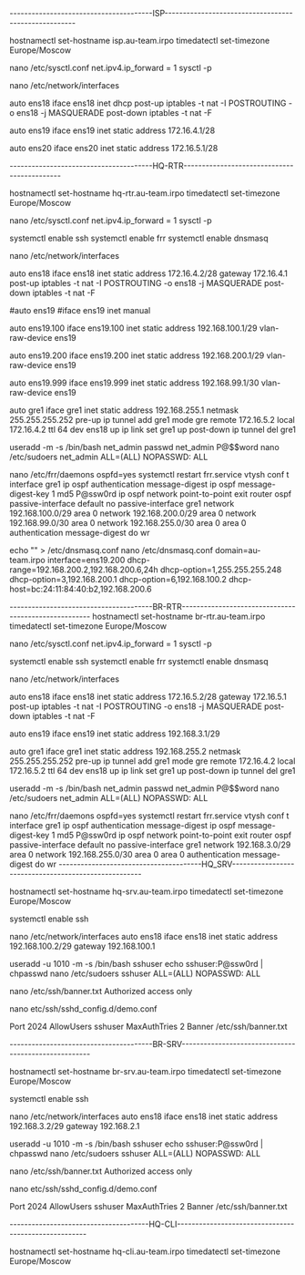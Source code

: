 ---------------------------------------ISP-----------------------------------------------------

hostnamectl set-hostname isp.au-team.irpo
timedatectl set-timezone Europe/Moscow

nano /etc/sysctl.conf
net.ipv4.ip_forward = 1
sysctl -p


nano /etc/network/interfaces

auto ens18
iface ens18 inet dhcp
    post-up iptables -t nat -I POSTROUTING -o ens18 -j MASQUERADE
    post-down iptables -t nat -F

auto ens19
iface ens19 inet static
    address 172.16.4.1/28

auto ens20
iface ens20 inet static
    address 172.16.5.1/28

---------------------------------------HQ-RTR--------------------------------------------

hostnamectl set-hostname hq-rtr.au-team.irpo
timedatectl set-timezone Europe/Moscow

nano /etc/sysctl.conf
net.ipv4.ip_forward = 1
sysctl -p 

systemctl enable ssh
systemctl enable frr
systemctl enable dnsmasq


nano /etc/network/interfaces

auto ens18
iface ens18 inet static
        address 172.16.4.2/28
        gateway 172.16.4.1
        post-up iptables -t nat -I POSTROUTING -o ens18 -j MASQUERADE
        post-down iptables -t nat -F

#auto ens19
#iface ens19 inet manual

auto ens19.100
iface ens19.100 inet static
        address 192.168.100.1/29
        vlan-raw-device ens19

auto ens19.200
iface ens19.200 inet static
        address 192.168.200.1/29
        vlan-raw-device ens19

auto ens19.999
iface ens19.999 inet static
        address 192.168.99.1/30
        vlan-raw-device ens19

auto gre1
iface gre1 inet static
    address 192.168.255.1
    netmask 255.255.255.252
    pre-up ip tunnel add gre1 mode gre remote 172.16.5.2 local 172.16.4.2 ttl 64 dev ens18
    up ip link set gre1 up
    post-down ip tunnel del gre1

useradd -m -s /bin/bash net_admin
passwd net_admin 
P@$$word
nano /etc/sudoers
net_admin ALL=(ALL) NOPASSWD: ALL

nano /etc/frr/daemons
ospfd=yes
systemctl restart frr.service
vtysh
conf t
interface gre1
ip ospf authentication message-digest
ip ospf message-digest-key 1 md5 P@ssw0rd
ip ospf network point-to-point
exit
router ospf
passive-interface default
no passive-interface gre1
network 192.168.100.0/29 area 0
network 192.168.200.0/29 area 0
network 192.168.99.0/30 area 0
network 192.168.255.0/30 area 0
area 0 authentication message-digest
do wr

echo "" > /etc/dnsmasq.conf
nano /etc/dnsmasq.conf
domain=au-team.irpo
interface=ens19.200
dhcp-range=192.168.200.2,192.168.200.6,24h
dhcp-option=1,255.255.255.248
dhcp-option=3,192.168.200.1
dhcp-option=6,192.168.100.2
dhcp-host=bc:24:11:84:40:b2,192.168.200.6


---------------------------------------BR-RTR-----------------------------------------------------
hostnamectl set-hostname br-rtr.au-team.irpo
timedatectl set-timezone Europe/Moscow

nano /etc/sysctl.conf
net.ipv4.ip_forward = 1
sysctl -p 

systemctl enable ssh
systemctl enable frr
systemctl enable dnsmasq


nano /etc/network/interfaces

auto ens18
iface ens18 inet static
        address 172.16.5.2/28
        gateway 172.16.5.1
        post-up iptables -t nat -I POSTROUTING -o ens18 -j MASQUERADE
        post-down iptables -t nat -F

auto ens19 
iface ens19 inet static
        address 192.168.3.1/29

auto gre1
iface gre1 inet static
    address 192.168.255.2
    netmask 255.255.255.252
    pre-up ip tunnel add gre1 mode gre remote 172.16.4.2 local 172.16.5.2 ttl 64 dev ens18
    up ip link set gre1 up
    post-down ip tunnel del gre1

useradd -m -s /bin/bash net_admin
passwd net_admin 
P@$$word
nano /etc/sudoers
net_admin ALL=(ALL) NOPASSWD: ALL

nano /etc/frr/daemons
ospfd=yes
systemctl restart frr.service
vtysh
conf t
interface gre1
ip ospf authentication message-digest
ip ospf message-digest-key 1 md5 P@ssw0rd
ip ospf network point-to-point
exit
router ospf
passive-interface default
no passive-interface gre1
network 192.168.3.0/29 area 0
network 192.168.255.0/30 area 0
area 0 authentication message-digest
do wr
---------------------------------------HQ_SRV-----------------------------------------------------

hostnamectl set-hostname hq-srv.au-team.irpo
timedatectl set-timezone Europe/Moscow

systemctl enable ssh

nano /etc/network/interfaces
auto ens18
iface ens18 inet static
        address 192.168.100.2/29
        gateway 192.168.100.1


useradd -u 1010 -m -s /bin/bash sshuser
echo sshuser:P@ssw0rd | chpasswd
nano /etc/sudoers
sshuser ALL=(ALL) NOPASSWD: ALL


nano /etc/ssh/banner.txt
Authorized access only

nano etc/ssh/sshd_config.d/demo.conf

Port 2024
AllowUsers sshuser
MaxAuthTries 2
Banner /etc/ssh/banner.txt


---------------------------------------BR-SRV-----------------------------------------------------

hostnamectl set-hostname br-srv.au-team.irpo
timedatectl set-timezone Europe/Moscow

systemctl enable ssh

nano /etc/network/interfaces
auto ens18
iface ens18 inet static
        address 192.168.3.2/29
        gateway 192.168.2.1


useradd -u 1010 -m -s /bin/bash sshuser
echo sshuser:P@ssw0rd | chpasswd
nano /etc/sudoers
sshuser ALL=(ALL) NOPASSWD: ALL

nano /etc/ssh/banner.txt
Authorized access only

nano etc/ssh/sshd_config.d/demo.conf

Port 2024
AllowUsers sshuser
MaxAuthTries 2
Banner /etc/ssh/banner.txt

--------------------------------------HQ-CLI-----------------------------------------------------


hostnamectl set-hostname hq-cli.au-team.irpo
timedatectl set-timezone Europe/Moscow


